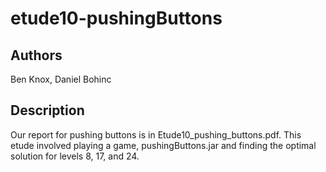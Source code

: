 # etude10-pushingButtons



## Authors
Ben Knox, Daniel Bohinc

## Description
Our report for pushing buttons is in Etude10_pushing_buttons.pdf.
This etude involved playing a game, pushingButtons.jar and finding the optimal solution for levels 8, 17, and 24.